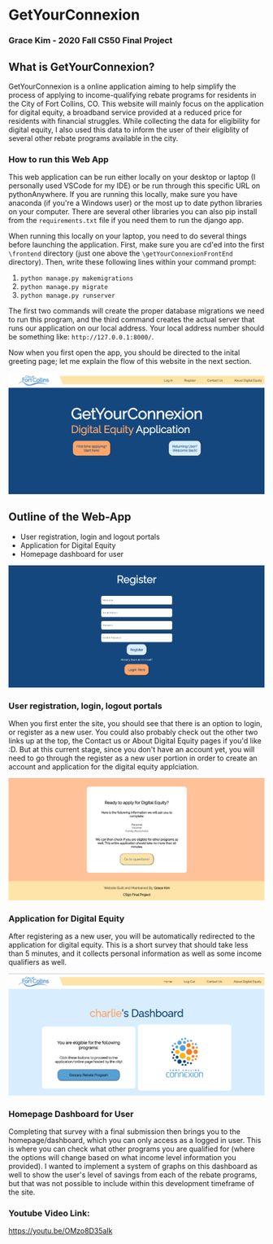 # GetYourConnexion
### **Grace Kim** - 2020 Fall CS50 Final Project

## What is GetYourConnexion?
GetYourConnexion is a online application aiming to help simplify the process of applying to income-qualifying rebate programs for residents in the City of Fort Collins, CO. This website will mainly focus on the application for digital equity, a broadband service provided at a reduced price for residents with financial struggles. While collecting the data for eligibility for digital equity, I also used this data to inform the user of their eligiblity of several other rebate programs available in the city.

### How to run this Web App
This web application can be run either locally on your desktop or laptop (I personally used VSCode for my IDE) or be run through this specific URL on pythonAnywhere. If you are running this locally, make sure you have anaconda (if you're a Windows user) or the most up to date python libraries on your computer. There are several other libraries you can also pip install from the `requirements.txt` file if you need them to run the django app.

When running this locally on your laptop, you need to do several things before launching the application. First, make sure you are cd'ed into the first `\frontend` directory (just one above the `\getYourConnexionFrontEnd` directory). Then, write these following lines within your command prompt:

1. `python manage.py makemigrations`
2. `python manage.py migrate`
3. `python manage.py runserver`

The first two commands will create the proper database migrations we need to run this program, and the third command creates the actual server that runs our application on our local address. Your local address number should be something like: `http://127.0.0.1:8000/`. 

Now when you  first open the app, you should be directed to the inital greeting page; let me explain the flow of this website in the next section.

![](README_images/HomeScreen.png)
## Outline of the Web-App

- User registration, login and logout portals
- Application for Digital Equity
- Homepage dashboard for user

![](README_images/Register.png)
### User registration, login, logout portals
When you first enter the site, you should see that there is an option to login, or register as a new user. You could also probably check out the other two links up at the top, the Contact us or About Digital Equity pages if you'd like :D. But at this current stage, since you don't have an account yet, you will need to go through the register as a new user portion in order to create an account and application for the digital equity applciation. 

![](README_images/Application.png)

### Application for Digital Equity
After registering as a new user, you will be automatically redirected to the application for digital equity. This is a short survey that should take less than 5 minutes, and it collects personal information as well as some income qualifiers as well. 

![](README_images/Dashboard.png)

### Homepage Dashboard for User
Completing that survey with a final submission then brings you to the homepage/dashboard, which you can only access as a logged in user. This is where you can check what other programs you are qualified for (where the options will change based on what income level information you provided). I wanted to implement a system of graphs on this dashboard as well to show the user's level of savings from each of the rebate programs, but that was not possible to include within this development timeframe of the site.

### Youtube Video Link:
https://youtu.be/OMzo8D35aIk
